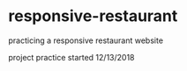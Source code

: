 # responsive-restaurant
practicing a responsive restaurant website

project practice started 12/13/2018
